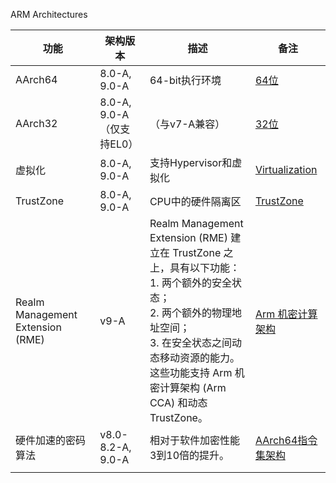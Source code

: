 ARM Architectures

| 功能                             | 架构版本                  | 描述                                                         | 备注                                                         |
| -------------------------------- | ------------------------- | ------------------------------------------------------------ | ------------------------------------------------------------ |
| AArch64                          | 8.0-A, 9.0-A              | 64-bit执行环境                                               | [64位](https://developer.arm.com/architectures/learn-the-architecture/a-profile) |
| AArch32                          | 8.0-A, 9.0-A（仅支持EL0） | （与v7-A兼容）                                               | [32位](https://developer.arm.com/architectures/learn-the-architecture/a-profile) |
| 虚拟化                           | 8.0-A, 9.0-A              | 支持Hypervisor和虚拟化                                       | [Virtualization](https://developer.arm.com/documentation/102142/latest) |
| TrustZone                        | 8.0-A, 9.0-A              | CPU中的硬件隔离区                                            | [TrustZone](https://developer.arm.com/documentation/102418/latest/) |
| Realm Management Extension (RME) | v9-A                      | Realm Management Extension (RME) 建立在 TrustZone 之上，具有以下功能：<br>1. 两个额外的安全状态；<br>2. 两个额外的物理地址空间；<br/>3. 在安全状态之间动态移动资源的能力。<br/>这些功能支持 Arm 机密计算架构 (Arm CCA) 和动态 TrustZone。 | [Arm 机密计算架构](https://developer.arm.com/architectures/architecture-security-features/confidential-computing) |
| 硬件加速的密码算法               | v8.0-8.2-A, 9.0-A         | 相对于软件加密性能3到10倍的提升。                            | [AArch64指令集架构](https://developer.arm.com/documentation/102374/latest/) |
|                                  |                           |                                                              |                                                              |

